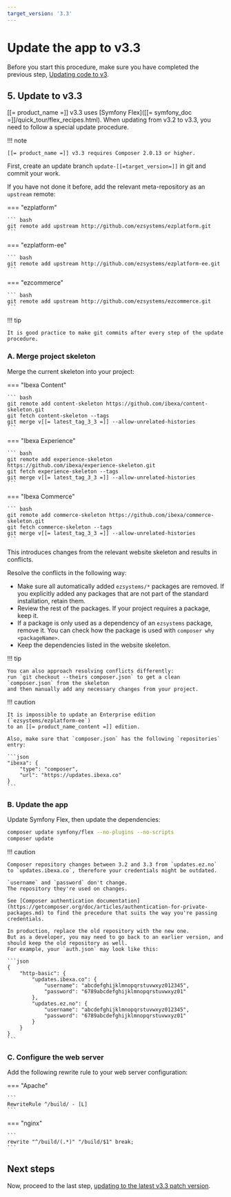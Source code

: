 ```yaml
---
target_version: '3.3'
---
```


# Update the app to v3.3

Before you start this procedure, make sure you have completed the previous step,
[Updating code to v3](adapt_code_to_v3.md).

## 5. Update to v3.3

[[= product_name =]] v3.3 uses [Symfony Flex]([[= symfony_doc =]]/quick_tour/flex_recipes.html).
When updating from v3.2 to v3.3, you need to follow a special update procedure.

!!! note

    [[= product_name =]] v3.3 requires Composer 2.0.13 or higher.

First, create an update branch `update-[[=target_version=]]` in git and commit your work.

If you have not done it before, add the relevant meta-repository as an `upstream` remote:

=== "ezplatform"

    ``` bash
    git remote add upstream http://github.com/ezsystems/ezplatform.git
    ```

=== "ezplatform-ee"

    ``` bash
    git remote add upstream http://github.com/ezsystems/ezplatform-ee.git
    ```

=== "ezcommerce"

    ``` bash
    git remote add upstream http://github.com/ezsystems/ezcommerce.git
    ```

!!! tip

    It is good practice to make git commits after every step of the update procedure.

### A. Merge project skeleton

Merge the current skeleton into your project:

=== "Ibexa Content"

    ``` bash
    git remote add content-skeleton https://github.com/ibexa/content-skeleton.git
    git fetch content-skeleton --tags
    git merge v[[= latest_tag_3_3 =]] --allow-unrelated-histories
    ```

=== "Ibexa Experience"

    ``` bash
    git remote add experience-skeleton https://github.com/ibexa/experience-skeleton.git
    git fetch experience-skeleton --tags
    git merge v[[= latest_tag_3_3 =]] --allow-unrelated-histories
    ```

=== "Ibexa Commerce"

    ``` bash
    git remote add commerce-skeleton https://github.com/ibexa/commerce-skeleton.git
    git fetch commerce-skeleton --tags
    git merge v[[= latest_tag_3_3 =]] --allow-unrelated-histories
    ```

This introduces changes from the relevant website skeleton and results in conflicts.

Resolve the conflicts in the following way:

- Make sure all automatically added `ezsystems/*` packages are removed. If you explicitly added any packages that are not part of the standard installation, retain them.
- Review the rest of the packages. If your project requires a package, keep it.
- If a package is only used as a dependency of an `ezsystems` package, remove it. You can check how the package is used with `composer why <packageName>`.
- Keep the dependencies listed in the website skeleton.

!!! tip

    You can also approach resolving conflicts differently:
    run `git checkout --theirs composer.json` to get a clean `composer.json` from the skeleton
    and then manually add any necessary changes from your project.

!!! caution

    It is impossible to update an Enterprise edition (`ezsystems/ezplatform-ee`)
    to an [[= product_name_content =]] edition.

    Also, make sure that `composer.json` has the following `repositories` entry:

    ```json
    "ibexa": {
        "type": "composer",
        "url": "https://updates.ibexa.co"
    }
    ```

### B. Update the app

Update Symfony Flex, then update the dependencies:

``` bash
composer update symfony/flex --no-plugins --no-scripts
composer update
```

!!! caution

    Composer repository changes between 3.2 and 3.3 from `updates.ez.no` to `updates.ibexa.co`, therefore your credentials might be outdated.

    `username` and `password` don't change.
    The repository they're used on changes.

    See [Composer authentication documentation](https://getcomposer.org/doc/articles/authentication-for-private-packages.md) to find the precedure that suits the way you're passing credentials.

    In production, replace the old repository with the new one.
    But as a developer, you may need to go back to an earlier version, and should keep the old repository as well.
    For example, your `auth.json` may look like this:

    ```json
    {
        "http-basic": {
            "updates.ibexa.co": {
                "username": "abcdefghijklmnopqrstuvwxyz012345",
                "password": "6789abcdefghijklmnopqrstuvwxyz01"
            },
            "updates.ez.no": {
                "username": "abcdefghijklmnopqrstuvwxyz012345",
                "password": "6789abcdefghijklmnopqrstuvwxyz01"
            }
        }
    }
    ```

### C. Configure the web server

Add the following rewrite rule to your web server configuration:

=== "Apache"

    ```
    RewriteRule ^/build/ - [L]
    ```

=== "nginx"

    ```
    rewrite "^/build/(.*)" "/build/$1" break;
    ```

## Next steps

Now, proceed to the last step, [updating to the latest v3.3 patch version](to_3.3.latest.md).
